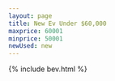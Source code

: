 ```yaml
---
layout: page
title: New Ev Under $60,000
maxprice: 60001
minprice: 50001
newUsed: new
---
```


{% include bev.html %}